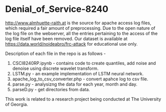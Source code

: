 # Denial_of_Service-8240
http://www.almhuette-raith.at is the source for apache access log files, which required a fair amount of preprocessing.
Due to the open nature of the log file on the webserver, all the entries pertaining to the access of the log file itself
have been removed.
Our dataset is available at https://data.world/noideabro/frc-attack for educational use only.

Description of each file in the repo is as follows - 

1. CSCI8240RP.ipynb - contains code to create quantiles, add noise and denoise using discrete wavelet transform.
2. LSTM.py - an example implementation of LSTM neural network.
3. apache_log_to_csv_converter.php - convert apahce log to csv file.
4. parse.py - analysizng the data for each year, month and day.
5. parseD.py - get directories from data.


This work is related to a research project being conducted at The University of Georgia.
